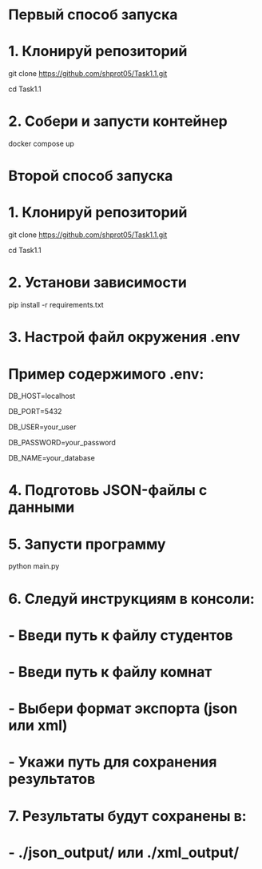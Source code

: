 # Первый способ запуска

# 1. Клонируй репозиторий
git clone https://github.com/shprot05/Task1.1.git

cd Task1.1

# 2. Собери и запусти контейнер
docker compose up   



# Второй способ запуска
# 1. Клонируй репозиторий
git clone https://github.com/shprot05/Task1.1.git

cd Task1.1

# 2. Установи зависимости
pip install -r requirements.txt

# 3. Настрой файл окружения .env
# Пример содержимого .env:
DB_HOST=localhost

DB_PORT=5432

DB_USER=your_user

DB_PASSWORD=your_password

DB_NAME=your_database

# 4. Подготовь JSON-файлы с данными


# 5. Запусти программу
python main.py

# 6. Следуй инструкциям в консоли:
# - Введи путь к файлу студентов
# - Введи путь к файлу комнат
# - Выбери формат экспорта (json или xml)
# - Укажи путь для сохранения результатов

# 7. Результаты будут сохранены в:
# - ./json_output/ или ./xml_output/
